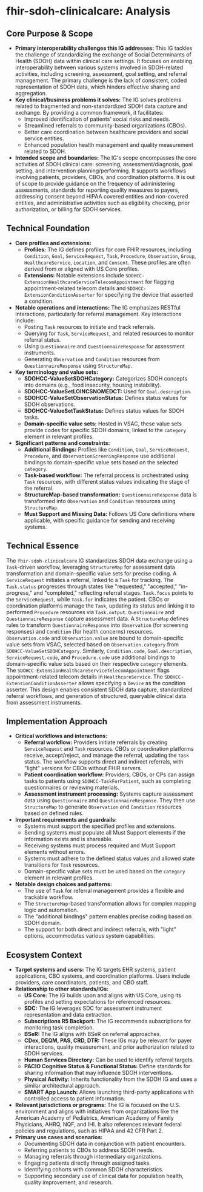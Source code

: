# fhir-sdoh-clinicalcare: Analysis

## Core Purpose & Scope

-   **Primary interoperability challenges this IG addresses:** This IG tackles the challenge of standardizing the exchange of Social Determinants of Health (SDOH) data within clinical care settings. It focuses on enabling interoperability between various systems involved in SDOH-related activities, including screening, assessment, goal setting, and referral management. The primary challenge is the lack of consistent, coded representation of SDOH data, which hinders effective sharing and aggregation.
-   **Key clinical/business problems it solves:** The IG solves problems related to fragmented and non-standardized SDOH data capture and exchange. By providing a common framework, it facilitates:
    -   Improved identification of patients' social risks and needs.
    -   Streamlined referrals to community-based organizations (CBOs).
    -   Better care coordination between healthcare providers and social service entities.
    -   Enhanced population health management and quality measurement related to SDOH.
-   **Intended scope and boundaries:** The IG's scope encompasses the core activities of SDOH clinical care: screening, assessment/diagnosis, goal setting, and intervention planning/performing. It supports workflows involving patients, providers, CBOs, and coordination platforms. It is out of scope to provide guidance on the frequency of administering assessments, standards for reporting quality measures to payers, addressing consent beyond HIPAA covered entities and non-covered entities, and administrative activities such as eligibility checking, prior authorization, or billing for SDOH services.

## Technical Foundation

-   **Core profiles and extensions:**
    -   **Profiles:** The IG defines profiles for core FHIR resources, including `Condition`, `Goal`, `ServiceRequest`, `Task`, `Procedure`, `Observation`, `Group`, `HealthcareService`, `Location`, and `Consent`. These profiles are often derived from or aligned with US Core profiles.
    -   **Extensions:** Notable extensions include `SDOHCC-ExtensionHealthcareServiceTelecomAppointment` for flagging appointment-related telecom details and `SDOHCC-ExtensionConditionAsserter` for specifying the device that asserted a condition.
-   **Notable operations and interactions:** The IG emphasizes RESTful interactions, particularly for referral management. Key interactions include:
    -   Posting `Task` resources to initiate and track referrals.
    -   Querying for `Task`, `ServiceRequest`, and related resources to monitor referral status.
    -   Using `Questionnaire` and `QuestionnaireResponse` for assessment instruments.
    -   Generating `Observation` and `Condition` resources from `QuestionnaireResponse` using `StructureMap`.
-   **Key terminology and value sets:**
    -   **SDOHCC-ValueSetSDOHCategory:** Categorizes SDOH concepts into domains (e.g., food insecurity, housing instability).
    -   **SDOHCC-ValueSetLOINCSNOMEDCT:** Used for `Goal.description`.
    -   **SDOHCC-ValueSetObservationStatus:** Defines status values for SDOH observations.
    -   **SDOHCC-ValueSetTaskStatus:** Defines status values for SDOH tasks.
    -   **Domain-specific value sets:** Hosted in VSAC, these value sets provide codes for specific SDOH domains, linked to the `category` element in relevant profiles.
-   **Significant patterns and constraints:**
    -   **Additional Bindings:** Profiles like `Condition`, `Goal`, `ServiceRequest`, `Procedure`, and `ObservationScreeningResponse` use additional bindings to domain-specific value sets based on the selected `category`.
    -   **Task-based workflow:** The referral process is orchestrated using `Task` resources, with different status values indicating the stage of the referral.
    -   **StructureMap-based transformation:** `QuestionnaireResponse` data is transformed into `Observation` and `Condition` resources using `StructureMap`.
    -   **Must Support and Missing Data:** Follows US Core definitions where applicable, with specific guidance for sending and receiving systems.

## Technical Essence

The `fhir-sdoh-clinicalcare` IG standardizes SDOH data exchange using a `Task`-driven workflow, leveraging `StructureMap` for assessment data transformation and domain-specific value sets for precise coding. A `ServiceRequest` initiates a referral, linked to a `Task` for tracking. The `Task.status` progresses through states like "requested," "accepted," "in-progress," and "completed," reflecting referral stages. `Task.focus` points to the `ServiceRequest`, while `Task.for` indicates the patient. CBOs or coordination platforms manage the `Task`, updating its status and linking it to performed `Procedure` resources via `Task.output`.  `Questionnaire` and `QuestionnaireResponse` capture assessment data. A `StructureMap` defines rules to transform `QuestionnaireResponse` into `Observation` (for screening responses) and `Condition` (for health concerns) resources. `Observation.code` and `Observation.value` are bound to domain-specific value sets from VSAC, selected based on `Observation.category` from `SDOHCC-ValueSetSDOHCategory`. Similarly, `Condition.code`, `Goal.description`, `ServiceRequest.code`, and `Procedure.code` use additional bindings to domain-specific value sets based on their respective `category` elements. The `SDOHCC-ExtensionHealthcareServiceTelecomAppointment` flags appointment-related telecom details in `HealthcareService`. The `SDOHCC-ExtensionConditionAsserter` allows specifying a `Device` as the condition asserter. This design enables consistent SDOH data capture, standardized referral workflows, and generation of structured, queryable clinical data from assessment instruments.

## Implementation Approach

-   **Critical workflows and interactions:**
    -   **Referral workflow:** Providers initiate referrals by creating `ServiceRequest` and `Task` resources. CBOs or coordination platforms receive, accept/reject, and manage the referral, updating the `Task` status. The workflow supports direct and indirect referrals, with "light" versions for CBOs without FHIR servers.
    -   **Patient coordination workflow:** Providers, CBOs, or CPs can assign tasks to patients using `SDOHCC-TaskForPatient`, such as completing questionnaires or reviewing materials.
    -   **Assessment instrument processing:** Systems capture assessment data using `Questionnaire` and `QuestionnaireResponse`. They then use `StructureMap` to generate `Observation` and `Condition` resources based on defined rules.
-   **Important requirements and guardrails:**
    -   Systems must support the specified profiles and extensions.
    -   Sending systems must populate all Must Support elements if the information exists and is shareable.
    -   Receiving systems must process required and Must Support elements without errors.
    -   Systems must adhere to the defined status values and allowed state transitions for `Task` resources.
    -   Domain-specific value sets must be used based on the `category` element in relevant profiles.
-   **Notable design choices and patterns:**
    -   The use of `Task` for referral management provides a flexible and trackable workflow.
    -   The `StructureMap`-based transformation allows for complex mapping logic and automation.
    -   The "additional bindings" pattern enables precise coding based on SDOH domain.
    -   The support for both direct and indirect referrals, with "light" options, accommodates various system capabilities.

## Ecosystem Context

-   **Target systems and users:** The IG targets EHR systems, patient applications, CBO systems, and coordination platforms. Users include providers, care coordinators, patients, and CBO staff.
-   **Relationship to other standards/IGs:**
    -   **US Core:** The IG builds upon and aligns with US Core, using its profiles and setting expectations for referenced resources.
    -   **SDC:** The IG leverages SDC for assessment instrument representation and data extraction.
    -   **Subscriptions R5 Backport:** The IG recommends subscriptions for monitoring task completion.
    -   **BSeR:** The IG aligns with BSeR on referral approaches.
    -   **CDex, DEQM, PAS, CRD, DTR:** These IGs may be relevant for payer interactions, quality measurement, and prior authorization related to SDOH services.
    -   **Human Services Directory:** Can be used to identify referral targets.
    -   **PACIO Cognitive Status & Functional Status:** Define standards for sharing information that may influence SDOH interventions.
    -   **Physical Activity:** Inherits functionality from the SDOH IG and uses a similar architectural approach.
    -   **SMART App Launch:** Allows launching third-party applications with controlled access to patient information.
-   **Relevant jurisdictions or programs:** The IG is focused on the U.S. environment and aligns with initiatives from organizations like the American Academy of Pediatrics, American Academy of Family Physicians, AHRQ, NQF, and IHI. It also references relevant federal policies and regulations, such as HIPAA and 42 CFR Part 2.
-   **Primary use cases and scenarios:**
    -   Documenting SDOH data in conjunction with patient encounters.
    -   Referring patients to CBOs to address SDOH needs.
    -   Managing referrals through intermediary organizations.
    -   Engaging patients directly through assigned tasks.
    -   Identifying cohorts with common SDOH characteristics.
    -   Supporting secondary use of clinical data for population health, quality improvement, and research.

